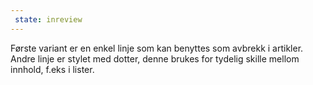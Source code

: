 ```yaml
---
 state: inreview
---
```

Første variant er en enkel linje som kan benyttes som avbrekk i artikler. Andre linje er stylet med dotter, denne brukes for tydelig skille mellom innhold, f.eks i lister.
